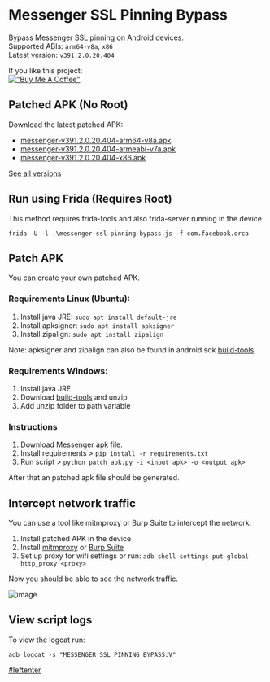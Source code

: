 # Messenger SSL Pinning Bypass

Bypass Messenger SSL pinning on Android devices.  
Supported ABIs: `arm64-v8a`, `x86`  
Latest version: `v391.2.0.20.404`

If you like this project:  
[!["Buy Me A Coffee"](https://www.buymeacoffee.com/assets/img/custom_images/orange_img.png)](https://www.buymeacoffee.com/eltimusa4q)

## Patched APK (No Root)

Download the latest patched APK: 
+ [messenger-v391.2.0.20.404-arm64-v8a.apk](https://github.com/Eltion/Messenger-SSL-Pinning-Bypass/releases/download/v391.2.0.20.404/messenger-v391.2.0.20.404-arm64-v8a.apk)
+ [messenger-v391.2.0.20.404-armeabi-v7a.apk](https://github.com/Eltion/Messenger-SSL-Pinning-Bypass/releases/download/v391.2.0.20.404/messenger-v391.2.0.20.404-armeabi-v7a.apk)
+ [messenger-v391.2.0.20.404-x86.apk](https://github.com/Eltion/Messenger-SSL-Pinning-Bypass/releases/download/v391.2.0.20.404/messenger-v391.2.0.20.404-x86.apk)

[See all versions](https://github.com/Eltion/Messenger-SSL-Pinning-Bypass/releases/)

## Run using Frida (Requires Root)

This method requires frida-tools and also frida-server running in the device
```
frida -U -l .\messenger-ssl-pinning-bypass.js -f com.facebook.orca
```

## Patch APK

You can create your own patched APK. 


### Requirements Linux (Ubuntu):
1. Install java JRE: `sudo apt install default-jre`
2. Install apksigner: `sudo apt install apksigner`
3. Install zipalign: `sudo apt install zipalign`  

Note: apksigner and zipalign can also be found in android sdk [build-tools](https://dl.google.com/android/repository/build-tools_r30.0.1-linux.zip)

### Requirements Windows:
1. Install java JRE
2. Download [build-tools](https://dl.google.com/android/repository/build-tools_r30.0.1-windows.zip) and unzip
3. Add unzip folder to path variable

### Instructions

1. Download Messenger apk file.
2. Install requirements > `pip install -r requirements.txt`
3. Run script > `python patch_apk.py -i <input apk> -o <output apk>`

After that an patched apk file should be generated.

## Intercept network traffic

You can use a tool like mitmproxy or Burp Suite to intercept the network.

1. Install patched APK in the device
2. Install [mitmproxy](https://mitmproxy.org/) or [Burp Suite](https://portswigger.net/burp)
3. Set up proxy for wifi settings or run: `adb shell settings put global http_proxy <proxy>`

Now you should be able to see the network traffic.

![image](https://user-images.githubusercontent.com/18504798/205090609-2d0906af-e636-4718-a915-ed91c9054b78.png)


## View script logs
To view the logcat run:
```
adb logcat -s "MESSENGER_SSL_PINNING_BYPASS:V"
```

[#leftenter](#leftenter)

